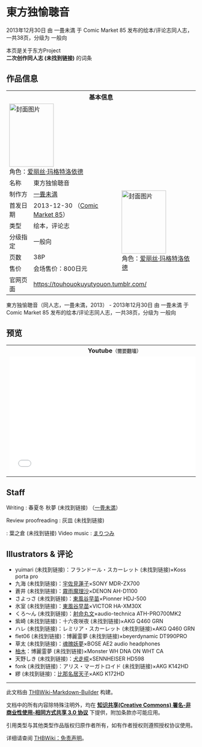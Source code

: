 # 東方独愉聴音

<!-- source html: G:\repos\THBWiki-Markdown-Builder\THBWikiMarkdown\Temp\main\a\ae\ns0%3A%E6%9D%B1%E6%96%B9%E7%8B%AC%E6%84%89%E8%81%B4%E9%9F%B3.html -->

2013年12月30日 由 一畳未満 于 Comic Market 85 发布的绘本/评论志同人志，一共38页，分级为 一般向

本页是关于东方Project  
 **二次创作同人志 (未找到链接)** 的词条
## 作品信息

<table><tbody><tr><th colspan="3">基本信息</th></tr><tr><td class="cover-artwork-mobile" colspan="2"><a href="./文件-東方独愉聴音封面.jpg.md" class="image" title="封面图片"><img alt="封面图片" src="https://upload.thwiki.cc/thumb/7/7b/%E6%9D%B1%E6%96%B9%E7%8B%AC%E6%84%89%E8%81%B4%E9%9F%B3%E5%B0%81%E9%9D%A2.jpg/118px-%E6%9D%B1%E6%96%B9%E7%8B%AC%E6%84%89%E8%81%B4%E9%9F%B3%E5%B0%81%E9%9D%A2.jpg" decoding="async" loading="lazy" width="118" height="168" srcset="https://upload.thwiki.cc/thumb/7/7b/%E6%9D%B1%E6%96%B9%E7%8B%AC%E6%84%89%E8%81%B4%E9%9F%B3%E5%B0%81%E9%9D%A2.jpg/178px-%E6%9D%B1%E6%96%B9%E7%8B%AC%E6%84%89%E8%81%B4%E9%9F%B3%E5%B0%81%E9%9D%A2.jpg 1.5x, https://upload.thwiki.cc/thumb/7/7b/%E6%9D%B1%E6%96%B9%E7%8B%AC%E6%84%89%E8%81%B4%E9%9F%B3%E5%B0%81%E9%9D%A2.jpg/237px-%E6%9D%B1%E6%96%B9%E7%8B%AC%E6%84%89%E8%81%B4%E9%9F%B3%E5%B0%81%E9%9D%A2.jpg 2x" data-file-width="361" data-file-height="512"></a><div class="cover-char">角色：<a href="./爱丽丝·玛格特洛依德.md" title="爱丽丝·玛格特洛依德">爱丽丝·玛格特洛依德</a></div></td>
</tr><tr><td class="label">名称</td><td colspan="2"> 東方独愉聴音 </td></tr><tr><td class="label">制作方</td><td><a href="./一畳未満.md" title="一畳未満">一畳未満</a></td><td class="cover-artwork" rowspan="6" style="min-width:168px;"><a href="./文件-東方独愉聴音封面.jpg.md" class="image" title="封面图片"><img alt="封面图片" src="https://upload.thwiki.cc/thumb/7/7b/%E6%9D%B1%E6%96%B9%E7%8B%AC%E6%84%89%E8%81%B4%E9%9F%B3%E5%B0%81%E9%9D%A2.jpg/118px-%E6%9D%B1%E6%96%B9%E7%8B%AC%E6%84%89%E8%81%B4%E9%9F%B3%E5%B0%81%E9%9D%A2.jpg" decoding="async" loading="lazy" width="118" height="168" srcset="https://upload.thwiki.cc/thumb/7/7b/%E6%9D%B1%E6%96%B9%E7%8B%AC%E6%84%89%E8%81%B4%E9%9F%B3%E5%B0%81%E9%9D%A2.jpg/178px-%E6%9D%B1%E6%96%B9%E7%8B%AC%E6%84%89%E8%81%B4%E9%9F%B3%E5%B0%81%E9%9D%A2.jpg 1.5x, https://upload.thwiki.cc/thumb/7/7b/%E6%9D%B1%E6%96%B9%E7%8B%AC%E6%84%89%E8%81%B4%E9%9F%B3%E5%B0%81%E9%9D%A2.jpg/237px-%E6%9D%B1%E6%96%B9%E7%8B%AC%E6%84%89%E8%81%B4%E9%9F%B3%E5%B0%81%E9%9D%A2.jpg 2x" data-file-width="361" data-file-height="512"></a><div class="cover-char">角色：<a href="./爱丽丝·玛格特洛依德.md" title="爱丽丝·玛格特洛依德">爱丽丝·玛格特洛依德</a></div></td>
</tr><tr><td class="label">首发日期</td><td>2013-12-30&#160;（<a href="/展会作品列表?e=Comic+Market%2385">Comic Market 85</a>）</td></tr><tr><td class="label">类型</td><td>绘本，评论志</td></tr><tr><td class="label">分级指定</td><td>一般向</td></tr><tr><td class="label">页数</td><td>38P</td></tr><tr><td class="label">售价</td><td>会场售价：800日元</td></tr>
<tr><td class="label">官网页面</td><td colspan="2"><a rel="nofollow" class="external free" href="https://touhouokuyutyouon.tumblr.com/">https://touhouokuyutyouon.tumblr.com/</a></td></tr></tbody></table>

東方独愉聴音（同人志，一畳未満，2013） - 2013年12月30日 由 一畳未満 于 Comic Market 85 发布的绘本/评论志同人志，一共38页，分级为 一般向
## 预览

<table>

<tbody><tr>
<th>Youtube<span style="font-family: sans-serif; cursor: default; color:#555; font-size: 0.8em; bottom: 0.1em; font-weight: bold;" title="连接到需要翻墙网页">（需要翻墙）</span>
</th></tr>
<tr>
<td><iframe width="560" height="315" src="//www.youtube-nocookie.com/embed/WDo8VF_Y5y0?" frameborder="0" allowfullscreen=""></iframe>
</td></tr></tbody></table>


## Staff
Writing
: 春夏冬 秋夢 (未找到链接) （[一畳未満](./一畳未満.md)）

  
Review proofreading&#160;: 灰皿 (未找到链接)
  

: 葉之倉 (未找到链接)
Video music
: [まりつみ](./まりつみ.md)

## Illustrators &amp; 评论
- yuimari (未找到链接)：フランドール・スカーレット (未找到链接)×Koss porta pro
- 九海 (未找到链接)：[宇佐見蓮子](./宇佐见莲子.md)×SONY MDR-ZX700
- 蒼井 (未找到链接)：[霧雨魔理沙](./雾雨魔理沙.md)×DENON AH-D1100
- さよっさ (未找到链接)：[東風谷早苗](./东风谷早苗.md)×Pionner HDJ-500
- 氷室 (未找到链接)：[東風谷早苗](./东风谷早苗.md)×VICTOR HA-XM30X
- くろ～ん (未找到链接)：[射命丸文](./射命丸文.md)×audio-technica ATH-PRO700MK2
- 紫崎 (未找到链接)：十六夜咲夜 (未找到链接)×AKG Q460 GRN
- ハレ (未找到链接)：レミリア・スカーレット (未找到链接)×AKG Q460 GRN
- flet06 (未找到链接)：博麗霊夢 (未找到链接)×beyerdynamic DT990PRO
- 草太 (未找到链接)：[魂魄妖夢](./魂魄妖梦.md)×BOSE AE2 audio headphones
- [柚木](./柚木.md)：博麗霊夢 (未找到链接)×Monster WH DNA ON WHT CA
- 天野しき (未找到链接)：[犬走椛](./犬走椛.md)×SENNHEISER HD598
- fonk (未找到链接)：アリス・マーガトロイド (未找到链接)×AKG K142HD
- 繆 (未找到链接)：[比那名居天子](./比那名居天子.md)×AKG K172HD

  
  

  





---

此文档由 [THBWiki-Markdown-Builder](https://github.com/Delsin-Yu/THBWiki-Markdown-Builder) 构建。

文档中的所有内容除特殊注明外，均在 [**知识共享(Creative Commons) 署名-非商业性使用-相同方式共享 3.0 协议**](https://creativecommons.org/licenses/by-sa/3.0/deed.zh-hans) 下提供，附加条款亦可能应用。

引用类型与其他类型作品版权归原作者所有，如有作者授权则遵照授权协议使用。

详细请查阅 [THBWiki：免责声明](https://thbwiki.cc/THBWiki:%E5%85%8D%E8%B4%A3%E5%A3%B0%E6%98%8E)。

